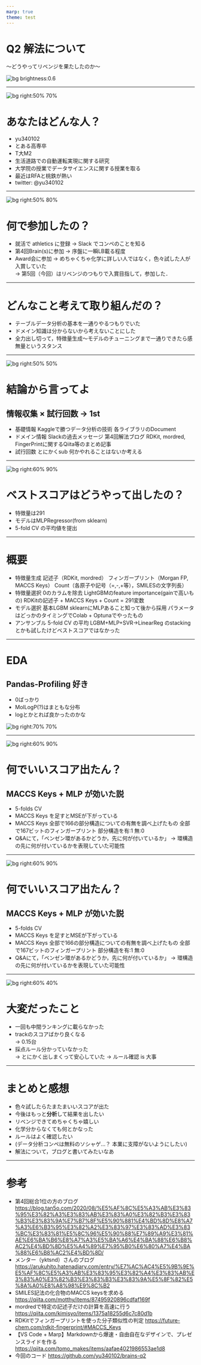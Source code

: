 ```yaml
---
marp: true
theme: test
---
```

<!-- _class: title -->

# Q2 解法について

～どうやってリベンジを果たしたのか～

![bg brightness:0.6](eva.jpg)

---
<!--
class: slides
footer: "**2021/01/22**"
paginate: true
-->

![bg right:50% 70%](profile.svg)

# あなたはどんな人？

* yu340102
* とある高専卒
* T大M2
* 生活道路での自動運転実現に関する研究
* 大学院の授業でデータサイエンスに関する授業を取る
* 最近はRFAと桃鉄が熱い
* twitter: @yu340102

---

![bg right:50% 80%](./brains4_lb.png)

# 何で参加したの？

* 就活で athletics に登録 → Slack でコンペのことを知る
* 第4回Brain(s)に参加 → 序盤に一瞬LB載る程度
* Award会に参加 → めちゃくちゃ化学に詳しい人ではなく，色々試した人が入賞していた  
→ 第5回（今回）はリベンジのつもりで入賞目指して，参加した．

---

# どんなこと考えて取り組んだの？

* テーブルデータ分析の基本を一通りやるつもりでいた
* ドメイン知識は分からないから考えないことにした
* 全力出し切って，特徴量生成～モデルのチューニングまで一通りできたら感無量というスタンス

---

![bg right:50% 50%](http://image.gihyo.co.jp/assets/images/cover/2019/9784297108434.jpg)

# 結論から言ってよ

## **情報収集 × 試行回数 → 1st**
* 基礎情報
 Kaggleで勝つデータ分析の技術
 各ライブラリのDocument
* ドメイン情報
   Slackの過去メッセージ
   第4回解法ブログ
   RDKit, mordred, FingerPrintに関するQiita等のまとめ記事
* 試行回数
   とにかくsub
   何かやれることはないか考える

---

![bg right:60% 90%](flowchart.png)

# ベストスコアはどうやって出したの？

* 特徴量は291
* モデルはMLPRegressor(from sklearn)
* 5-fold CV の平均値を提出

---

# 概要

* 特徴量生成
  記述子（RDKit, mordred）
  フィンガープリント（Morgan FP, MACCS Keys）
  Count（各原子や記号（=,-,+等），SMILESの文字列長）
* 特徴量選択
  0のカラムを除去
  LightGBMのfeature importance(gainで高いもの)
  RDKitの記述子 + MACCS Keys + Count = 291変数
* モデル選択
  基本LGBM
  sklearnにMLPあること知って後から採用
  パラメータはどっかのタイミングでColab + Optunaでやったもの
* アンサンブル
  5-fold CV の平均
  LGBM+MLP+SVR→LinearReg のstackingとかも試したけどベストスコアではなかった

---

# EDA

## Pandas-Profiling 好き

* 0ばっかり
* MolLogP(?)はまともな分布
* logとかとれば良かったのかな

![bg right:70% 70%](pandas-profiling.jpg)

---

![bg right:60% 90%](compare_02to06.svg)

# 何でいいスコア出たん？

## **MACCS Keys + MLP が効いた説**

* 5-folds CV
* MACCS Keys を足すとMSEが下がっている
* MACCS Keys
全部で166の部分構造についての有無を調べ上げたもの
全部で167ビットのフィンガープリント
部分構造を有:1 無:0
* Q&Aにて，「ベンゼン環があるかどうか，先に何が付いているか」
→ 環構造の先に何が付いているかを表現していた可能性


---

![bg right:60% 90%](compare_02to04.svg)

# 何でいいスコア出たん？

## **MACCS Keys + MLP が効いた説**

* 5-folds CV
* MACCS Keys を足すとMSEが下がっている
* MACCS Keys
全部で166の部分構造についての有無を調べ上げたもの
全部で167ビットのフィンガープリント
部分構造を有:1 無:0
* Q&Aにて，「ベンゼン環があるかどうか，先に何が付いているか」
→ 環構造の先に何が付いているかを表現していた可能性


---

![bg right:60% 40%](omg.png)

# 大変だったこと

* 一回も中間ランキングに載らなかった
* trackのスコアばかり良くなる  
  → 0.15台
* 採点ルール分かっていなかった  
  → とにかく出しまくって安心していた
  → ルール確認 is 大事

---

# まとめと感想

* 色々試したらたまたまいいスコアが出た
* 今後はもっと**分析**して結果を出したい
* リベンジできてめちゃくちゃ嬉しい
* 化学分からなくても何とかなった
* ルールはよく確認したい
* (データ分析コンペは無料のソシャゲ...？ 本業に支障がないようにしたい)
* 解法について，ブログと書いてみたいなあ

---

# 参考

<!-- 
  font-size: 20px;
  font-family: "Noto Sans CJK JP DemiLight";
  position: absolute;
  left: 50px; top: 100px;
} -->

* 第4回総合1位の方のブログ  
https://blog.tan5o.com/2020/08/%E5%AF%8C%E5%A3%AB%E3%83%95%E3%82%A3%E3%83%AB%E3%83%A0%E3%82%B3%E3%83%B3%E3%83%9A%E7%B7%8F%E5%90%881%E4%BD%8D%E8%A7%A3%E6%B3%95%E3%82%A2%E3%83%97%E3%83%AD%E3%83%BC%E3%83%81%E5%8C%96%E5%90%88%E7%89%A9%E3%81%AE%E6%BA%B6%E8%A7%A3%E5%BA%A6%E4%BA%88%E6%B8%AC2%E4%BD%8D%E5%A4%89%E7%95%B0%E6%80%A7%E4%BA%88%E6%B8%AC2%E4%BD%8D/
* メンター（yktsnd）さんのブログ  
https://arukuhito.hatenadiary.com/entry/%E7%AC%AC4%E5%9B%9E%E5%AF%8C%E5%A3%AB%E3%83%95%E3%82%A4%E3%83%AB%E3%83%A0%E3%82%B3%E3%83%B3%E3%83%9A%E5%8F%82%E5%8A%A0%E8%A8%98%E9%8C%B2
* SMILES記法の化合物のMACCS keysを求める  
https://qiita.com/motthy/items/87495920896cdfaf169f
* mordredで特定の記述子だけの計算を高速に行う
https://qiita.com/kimisyo/items/1375a18255d6c7c80d1b
* RDKitでフィンガープリントを使った分子類似性の判定
https://future-chem.com/rdkit-fingerprint/#MACCS_Keys
* 【VS Code + Marp】Markdownから爆速・自由自在なデザインで、プレゼンスライドを作る
https://qiita.com/tomo_makes/items/aafae4021986553ae1d8
* 今回のコード
https://github.com/yu340102/brains-q2